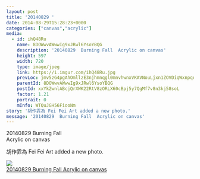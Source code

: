 ```yaml
---
layout: post
title: '20140829 ' 
date: 2014-08-29T15:28:23+0000 
categories: ["canvas","acrylic"] 
media:
  - id: ihQ48Ru
    name: 8DOWwvAWwwIg9xJRwl6YsoYBQG
    description: '20140829  Burning Fall  Acrylic on canvas'   
    height: 597
    width: 720
    type: image/jpeg
    link: https://i.imgur.com/ihQ48Ru.jpg
    prevLoc: jmv5zG4pgAhOmllzE3njhmnqgl0mnvhwnxVKAVNouLjxn1ZOVDiqWxnpqAqkuLPNWVxYy5I9A6zJvWrQtWMnvRn36oH1Z33LGKnkhQWolKJqOPIxo9XN3L69uEp9DkK8m3S9jv7yxxgDCwpVPnvLA6IqQ0PJv2NWcODyv9lz4jfQPYvkEQ4qTAwB7vxNG0ijXjEJ7NYluwB62ZyNPMi9JQXjPK5PSL73WkJjgjSvMLlzo0B7CDW2Q5rmG9SDv0KWon7
    parentId: 8DOWwvAWwwIg9xJRwl6YsoYBQG
    postId: xxYkZwnlABcjQrXWK22RtV8zORLX60cBpj5y7QgMf7v8n3kj58soL
    factor: 1.21
    portrait: 0
    mInfo: WTQuJGH56FiooNm
story: '胡作霏為 Fei Fei Art added a new photo.'  
message: '20140829  Burning Fall  Acrylic on canvas'  
---
```


20140829  Burning Fall  
Acrylic on canvas
 
 
[//]: #story:
胡作霏為 Fei Fei Art added a new photo.


[//]: #media:  
<a href="https://i.imgur.com/ihQ48Ru.jpg"><img class="postImage" src="https://i.imgur.com/ihQ48Ruh.jpg" />  
20140829  Burning Fall
Acrylic on canvas  
 </a>   
